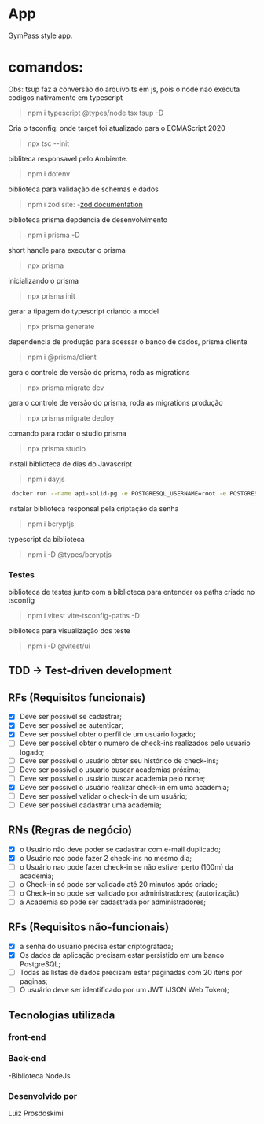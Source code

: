 # App

GymPass style app.

# comandos:
Obs: tsup faz a conversão do arquivo ts em js, pois o node nao executa codigos nativamente em typescript
> npm i typescript @types/node tsx tsup -D

Cria o tsconfig: onde target foi atualizado para o ECMAScript 2020
> npx tsc --init

bibliteca responsavel pelo Ambiente.
> npm i dotenv

biblioteca para validação de schemas e dados
> npm i zod
site: -[zod documentation](https://zod.dev/)

biblioteca prisma depdencia de desenvolvimento
> npm i prisma -D

short handle para executar o prisma
> npx prisma

inicializando o prisma
> npx prisma init

gerar a tipagem do typescript criando a model
> npx prisma generate

dependencia de produção para acessar o banco de dados, prisma cliente
> npm i @prisma/client

gera o controle de versão do prisma, roda as migrations
> npx prisma migrate dev

gera o controle de versão do prisma, roda as migrations produção
> npx prisma migrate deploy

comando para rodar o studio prisma
> npx prisma studio

install biblioteca de dias do Javascript
> npm i dayjs


```sh
 docker run --name api-solid-pg -e POSTGRESQL_USERNAME=root -e POSTGRESQL_PASSWORD=root1234 -e POSTGRESQL_DATABASE=apisolid -p 5432:5432 bitnami/postgresql
 ```
 instalar biblioteca responsal pela criptação da senha
> npm i bcryptjs

typescript da biblioteca 
> npm i -D @types/bcryptjs

### Testes
biblioteca de testes junto com a biblioteca para entender os paths criado no tsconfig
> npm i vitest vite-tsconfig-paths -D

biblioteca para visualização dos teste
> npm i -D @vitest/ui

## TDD -> Test-driven development

## RFs (Requisitos funcionais)

- [x] Deve ser possível se cadastrar;
- [x] Deve ser possível se autenticar;
- [x] Deve ser possível obter o perfil de um usuário logado;
- [ ] Deve ser possível obter o numero de check-ins realizados pelo usuário logado;
- [ ] Deve ser possível o usuário obter seu histórico de check-ins;
- [ ] Deve ser possível o usuario buscar academias próxima;
- [ ] Deve ser possível o usuário buscar academia pelo nome;
- [x] Deve ser possível o usuário realizar check-in em uma academia;
- [ ] Deve ser possível validar o check-in de um usuário;
- [ ] Deve ser possível cadastrar uma academia;

## RNs (Regras de negócio)

- [x] o Usuário não deve poder se cadastrar com e-mail duplicado;
- [x] o Usuário nao pode fazer 2 check-ins no mesmo dia;
- [ ] o Usuário nao pode fazer check-in se não estiver perto (100m) da academia;
- [ ] o Check-in só pode ser validado até 20 minutos após criado;
- [ ] o Check-in so pode ser validado por administradores; (autorização)
- [ ] a Academia so pode ser cadastrada por administradores;

## RFs (Requisitos não-funcionais)

- [x] a senha do usuário precisa estar criptografada;
- [x] Os dados da aplicação precisam estar persistido em um banco PostgreSQL;
- [ ] Todas as listas de dados precisam estar paginadas com 20 itens por paginas;
- [ ] O usuário deve ser identificado por um JWT (JSON Web Token);

## Tecnologias utilizada

### front-end

### Back-end

-Biblioteca  NodeJs

### Desenvolvido por

Luiz Prosdoskimi
